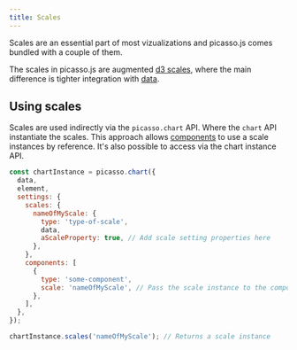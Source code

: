 ```yaml
---
title: Scales
---
```


Scales are an essential part of most vizualizations and picasso.js comes bundled with a couple of them.

The scales in picasso.js are augmented [d3 scales](https://github.com/d3/d3-scale), where the main difference is tighter integration with [data](data.md).

## Using scales

Scales are used indirectly via the `picasso.chart` API. Where the `chart` API instantiate the scales. This approach allows [components](components.md) to use a scale instances by reference. It's also possible to access via the chart instance API.

```js
const chartInstance = picasso.chart({
  data,
  element,
  settings: {
    scales: {
      nameOfMyScale: {
        type: 'type-of-scale',
        data,
        aScaleProperty: true, // Add scale setting properties here
      },
    },
    components: [
      {
        type: 'some-component',
        scale: 'nameOfMyScale', // Pass the scale instance to the component
      },
    ],
  },
});

chartInstance.scales('nameOfMyScale'); // Returns a scale instance
```
